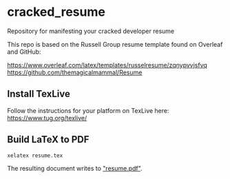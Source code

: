 # cracked_resume
Repository for manifesting your cracked developer resume

This repo is based on the Russell Group resume template found on Overleaf and GitHub:

https://www.overleaf.com/latex/templates/russelresume/zqnypvvjsfvq
https://github.com/themagicalmammal/Resume

## Install TexLive

Follow the instructions for your platform on TexLive here:
https://www.tug.org/texlive/

## Build LaTeX to PDF

```bash
xelatex resume.tex
```

The resulting document writes to ["resume.pdf"](./resume.pdf).
